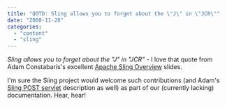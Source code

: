 ```yaml
---
title: "QOTD: Sling allows you to forget about the \"J\" in \"JCR\""
date: "2008-11-28"
categories: 
  - "content"
  - "sling"
---
```


_Sling allows you to forget about the "J" in "JCR"_ - I love that quote from Adam Constabaris's excellent [Apache Sling Overview](http://www.unc.edu/home/adamc/sling-overview.html) slides.

I'm sure the Siing project would welcome such contributions (and Adam's [Sling POST servlet](http://www.unc.edu/home/adamc/post-servlet.html) description as well) as part of our (currently lacking) documentation. Hear, hear!
